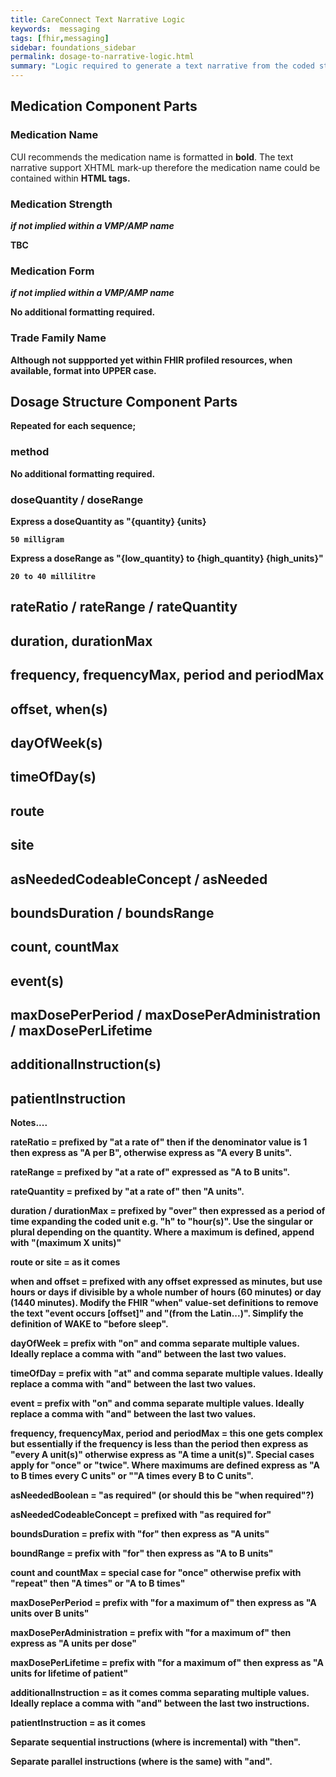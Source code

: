 ```yaml
---
title: CareConnect Text Narrative Logic
keywords:  messaging
tags: [fhir,messaging]
sidebar: foundations_sidebar
permalink: dosage-to-narrative-logic.html
summary: "Logic required to generate a text narrative from the coded structures"
---
```




## Medication Component Parts ##

### Medication Name ###

CUI recommends the medication name is formatted in **bold**. The text narrative support XHTML mark-up therefore the medication name could be contained within <b> HTML tags. 

### Medication Strength ### 

*if not implied within a VMP/AMP name*

TBC

### Medication Form ### 

*if not implied within a VMP/AMP name*

No additional formatting required.

### Trade Family Name ###

Although not suppported yet within FHIR profiled resources, when available, format into UPPER case.

## Dosage Structure Component Parts ##

Repeated for each **sequence**;

### method ###

No additional formatting required.

### doseQuantity / doseRange ###

Express a **doseQuantity** as "{quantity} {units}

`50 milligram`

Express a **doseRange** as "{low_quantity} to {high_quantity} {high_units}"

`20 to 40 millilitre`

## rateRatio / rateRange / rateQuantity ##

## duration, durationMax ##

## frequency, frequencyMax, period and periodMax ##

## offset, when(s) ##

## dayOfWeek(s) ##

## timeOfDay(s) ##

## route ##

## site ##

## asNeededCodeableConcept / asNeeded ##

## boundsDuration / boundsRange ##

## count, countMax ##

## event(s) ##

## maxDosePerPeriod / maxDosePerAdministration / maxDosePerLifetime ##

## additionalInstruction(s) ##

## patientInstruction ##


Notes....




rateRatio = prefixed by "at a rate of" then if the denominator value is 1 then express as "A per B", otherwise express as "A every B units".

rateRange = prefixed by "at a rate of" expressed as "A to B units".

rateQuantity = prefixed by "at a rate of" then "A units".

duration / durationMax = prefixed by "over" then expressed as a period of time expanding the coded unit e.g. "h" to "hour(s)". Use the singular or plural depending on the quantity. Where a maximum is defined, append with "(maximum X units)"

route or site = as it comes

when and offset = prefixed with any offset expressed as minutes, but use hours or days if divisible by a whole number of hours (60 minutes) or day (1440 minutes). Modify the FHIR "when" value-set definitions to remove the text "event occurs [offset]" and "(from the Latin...)". Simplify the definition of WAKE to "before sleep".

dayOfWeek = prefix with "on" and comma separate multiple values. Ideally replace a comma with "and" between the last two values.

timeOfDay = prefix with "at" and comma separate multiple values. Ideally replace a comma with "and" between the last two values.

event = prefix with "on" and comma separate multiple values. Ideally replace a comma with "and" between the last two values.

frequency, frequencyMax, period and periodMax = this one gets complex but essentially if the frequency is less than the period then express as "every A unit(s)" otherwise express as "A time a unit(s)". Special cases apply for "once" or "twice". Where maximums are defined express as "A to B times every C units" or ""A times every B to C units".

asNeededBoolean = "as required" (or should this be "when required"?)

asNeededCodeableConcept = prefixed with "as required for"

boundsDuration = prefix with "for" then express as "A units"

boundRange = prefix with "for" then express as "A to B units"

count and countMax = special case for "once" otherwise prefix with "repeat" then "A times" or "A to B times"

maxDosePerPeriod = prefix with "for a maximum of" then express as "A units over B units"

maxDosePerAdministration = prefix with "for a maximum of" then express as "A units per dose"

maxDosePerLifetime = prefix with "for a maximum of" then express as "A units for lifetime of patient"

additionalInstruction = as it comes comma separating multiple values. Ideally replace a comma with "and" between the last two instructions.

patientInstruction = as it comes

Separate sequential instructions (where <sequence> is incremental) with "then".

Separate parallel instructions (where <sequence> is the same) with "and".
